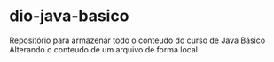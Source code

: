 # dio-java-basico
Repositório para armazenar todo o conteudo do curso de Java Básico
Alterando o conteudo de um arquivo de forma local